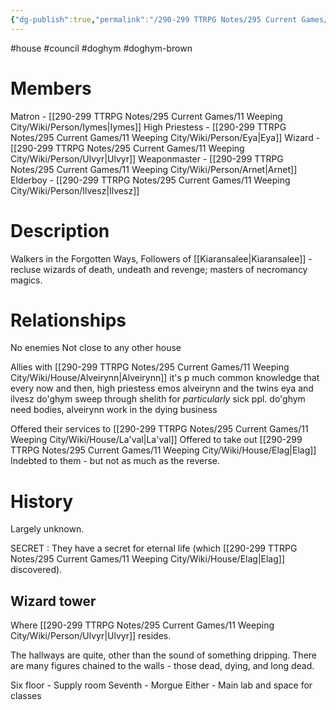 ```yaml
---
{"dg-publish":true,"permalink":"/290-299 TTRPG Notes/295 Current Games/11 Weeping City/Wiki/House/Do'ghym/"}
---
```



#house #council #doghym #doghym-brown 

# Members

Matron - [[290-299 TTRPG Notes/295 Current Games/11 Weeping City/Wiki/Person/Iymes\|Iymes]]
High Priestess - [[290-299 TTRPG Notes/295 Current Games/11 Weeping City/Wiki/Person/Eya\|Eya]]
Wizard - [[290-299 TTRPG Notes/295 Current Games/11 Weeping City/Wiki/Person/Ulvyr\|Ulvyr]]
Weaponmaster - [[290-299 TTRPG Notes/295 Current Games/11 Weeping City/Wiki/Person/Arnet\|Arnet]] 
Elderboy - [[290-299 TTRPG Notes/295 Current Games/11 Weeping City/Wiki/Person/Ilvesz\|Ilvesz]]

# Description

Walkers in the Forgotten Ways, Followers of [[Kiaransalee\|Kiaransalee]] - recluse wizards of death, undeath and revenge; masters of necromancy magics.

# Relationships

No enemies
Not close to any other house

Allies with [[290-299 TTRPG Notes/295 Current Games/11 Weeping City/Wiki/House/Alveirynn\|Alveirynn]]
	it's p much common knowledge that every now and then, high priestess emos alveirynn and the twins eya and ilvesz do'ghym sweep through shelith for _particularly_ sick ppl. do'ghym need bodies, alveirynn work in the dying business

Offered their services to [[290-299 TTRPG Notes/295 Current Games/11 Weeping City/Wiki/House/La'val\|La'val]] 
	Offered to take out [[290-299 TTRPG Notes/295 Current Games/11 Weeping City/Wiki/House/Elag\|Elag]]
	Indebted to them - but not as much as the reverse.

# History

Largely unknown.

SECRET : They have a secret for eternal life (which [[290-299 TTRPG Notes/295 Current Games/11 Weeping City/Wiki/House/Elag\|Elag]] discovered).

## Wizard tower

Where [[290-299 TTRPG Notes/295 Current Games/11 Weeping City/Wiki/Person/Ulvyr\|Ulvyr]] resides.

The hallways are quite, other than the sound of something dripping.
There are many figures chained to the walls - those dead, dying, and long dead.

Six floor - Supply room
Seventh - Morgue
Either - Main lab and space for classes
